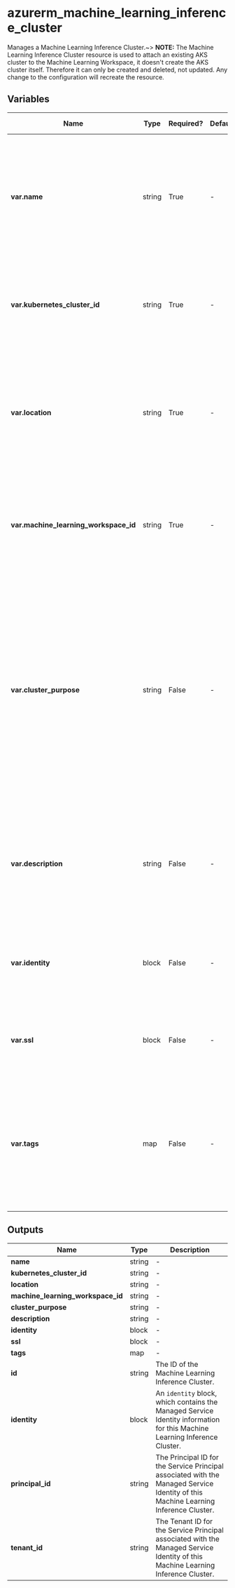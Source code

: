 # azurerm_machine_learning_inference_cluster

Manages a Machine Learning Inference Cluster.~> **NOTE:** The Machine Learning Inference Cluster resource is used to attach an existing AKS cluster to the Machine Learning Workspace, it doesn't create the AKS cluster itself. Therefore it can only be created and deleted, not updated. Any change to the configuration will recreate the resource.

## Variables

| Name | Type | Required? | Default  | possible values | Description |
| ---- | ---- | --------- | -------- | ----------- | ----------- |
| **var.name** | string | True | -  |  -  | The name which should be used for this Machine Learning Inference Cluster. Changing this forces a new Machine Learning Inference Cluster to be created. | 
| **var.kubernetes_cluster_id** | string | True | -  |  -  | The ID of the Kubernetes Cluster. Changing this forces a new Machine Learning Inference Cluster to be created. | 
| **var.location** | string | True | -  |  -  | The Azure Region where the Machine Learning Inference Cluster should exist. Changing this forces a new Machine Learning Inference Cluster to be created. | 
| **var.machine_learning_workspace_id** | string | True | -  |  -  | The ID of the Machine Learning Workspace. Changing this forces a new Machine Learning Inference Cluster to be created. | 
| **var.cluster_purpose** | string | False | -  |  -  | The purpose of the Inference Cluster. Options are `DevTest`, `DenseProd` and `FastProd`. If used for Development or Testing, use `DevTest` here. Default purpose is `FastProd`, which is recommended for production workloads. Changing this forces a new Machine Learning Inference Cluster to be created. | 
| **var.description** | string | False | -  |  -  | The description of the Machine Learning Inference Cluster. Changing this forces a new Machine Learning Inference Cluster to be created. | 
| **var.identity** | block | False | -  |  -  | An `identity` block. Changing this forces a new Machine Learning Inference Cluster to be created. | 
| **var.ssl** | block | False | -  |  -  | A `ssl` block. Changing this forces a new Machine Learning Inference Cluster to be created. | 
| **var.tags** | map | False | -  |  -  | A mapping of tags which should be assigned to the Machine Learning Inference Cluster. Changing this forces a new Machine Learning Inference Cluster to be created. | 



## Outputs

| Name | Type | Description |
| ---- | ---- | --------- | 
| **name** | string  | - | 
| **kubernetes_cluster_id** | string  | - | 
| **location** | string  | - | 
| **machine_learning_workspace_id** | string  | - | 
| **cluster_purpose** | string  | - | 
| **description** | string  | - | 
| **identity** | block  | - | 
| **ssl** | block  | - | 
| **tags** | map  | - | 
| **id** | string  | The ID of the Machine Learning Inference Cluster. | 
| **identity** | block  | An `identity` block, which contains the Managed Service Identity information for this Machine Learning Inference Cluster. | 
| **principal_id** | string  | The Principal ID for the Service Principal associated with the Managed Service Identity of this Machine Learning Inference Cluster. | 
| **tenant_id** | string  | The Tenant ID for the Service Principal associated with the Managed Service Identity of this Machine Learning Inference Cluster. | 